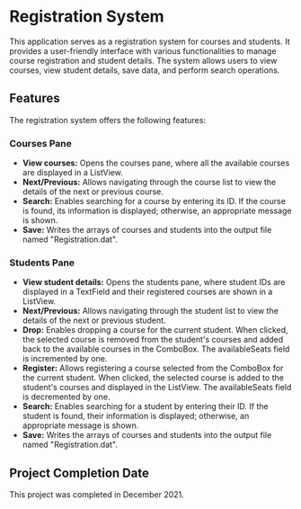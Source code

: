 # Registration System

This application serves as a registration system for courses and students. It provides a user-friendly interface with various functionalities to manage course registration and student details. The system allows users to view courses, view student details, save data, and perform search operations.


## Features

The registration system offers the following features:

### Courses Pane

- **View courses:** Opens the courses pane, where all the available courses are displayed in a ListView.
- **Next/Previous:** Allows navigating through the course list to view the details of the next or previous course.
- **Search:** Enables searching for a course by entering its ID. If the course is found, its information is displayed; otherwise, an appropriate message is shown.
- **Save:** Writes the arrays of courses and students into the output file named "Registration.dat".

### Students Pane

- **View student details:** Opens the students pane, where student IDs are displayed in a TextField and their registered courses are shown in a ListView.
- **Next/Previous:** Allows navigating through the student list to view the details of the next or previous student.
- **Drop:** Enables dropping a course for the current student. When clicked, the selected course is removed from the student's courses and added back to the available courses in the ComboBox. The availableSeats field is incremented by one.
- **Register:** Allows registering a course selected from the ComboBox for the current student. When clicked, the selected course is added to the student's courses and displayed in the ListView. The availableSeats field is decremented by one.
- **Search:** Enables searching for a student by entering their ID. If the student is found, their information is displayed; otherwise, an appropriate message is shown.
- **Save:** Writes the arrays of courses and students into the output file named "Registration.dat".




## Project Completion Date 

This project was completed in December 2021.
